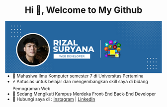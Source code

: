 <h1 align="center">Hi 👋, Welcome to My Github</h1>

<img src="https://github.com/rizalsuryana/rizalsuryana/blob/main/Rizal%20Suryana.png" align="left" atl =" Banner Rizal Suryana Github">

- 🌱 Mahasiwa Ilmu Komputer semester 7 di Universitas Pertamina
- ⚡ Antusias untuk belajar dan mengembangkan skill saya di bidang Pemograman Web
- 🔭 Sedang Mengikuti Kampus Merdeka Front-End Back-End Developer
- 👯 Hubungi saya di : <a href="https://instagram.com/zayfalcon">Instagram</a> | <a href="https://www.linkedin.com/in/rizalsuryana/">LinkedIn</a>

<h1></>

<!--
**rizalsuryana/rizalsuryana** is a ✨ _special_ ✨ repository because its `README.md` (this file) appears on your GitHub profile.

Here are some ideas to get you started:

- 🔭 I’m Study working on ...
- 🌱 I’m currently learning ...
- 👯 I’m looking to collaborate on ...
- 🤔 I’m looking for help with ...
- 💬 Ask me about ...
- 📫 How to reach me: ...
- 😄 Pronouns: ...
- ⚡ Fun fact: ...
-->
